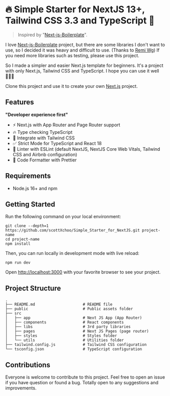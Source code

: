 # 🔥 Simple Starter for NextJS 13+, Tailwind CSS 3.3 and TypeScript 🎉

> Inspired by "[Next-js-Boilerplate](https://github.com/ixartz/Next-js-Boilerplate)".

I love [Next-js-Boilerplate](https://github.com/ixartz/Next-js-Boilerplate) project, but there are some libraries I don't want to use, so I decided it was heavy and difficult to use. (Thanks to [Remi Wg](https://github.com/ixartz)) If you need more libraries such as testing, please use this project.

So I made a simpler and easier Next.js template for beginners. It's a project with only Next.js, Tailwind CSS and TypeScript. I hope you can use it well🙇🏻‍♂️

Clone this project and use it to create your own [Next.js](https://nextjs.org/) project.

## Features

**"Developer experience first"**

- ⚡ Next.js with App Router and Page Router support
- 🔥 Type checking TypeScript
- 💎 Integrate with Tailwind CSS
- ✅ Strict Mode for TypeScript and React 18
- 📏 Linter with ESLint (default NextJS, NextJS Core Web Vitals, Tailwind CSS and Airbnb configuration)
- 💖 Code Formatter with Prettier

## Requirements

- Node.js 16+ and npm

## Getting Started

Run the following command on your local environment:

```
git clone --depth=1 https://github.com/scottXchoo/Simple_Starter_for_NextJS.git project-name
cd project-name
npm install
```

Then, you can run locally in development mode with live reload:

```
npm run dev
```

Open [http://localhost:3000](http://localhost:3000) with your favorite browser to see your project.

## Project Structure

```
.
├── README.md                     # README file
├── public                        # Public assets folder
├── src
│   ├── app                       # Next JS App (App Router)
│   ├── components                # React components
│   ├── libs                      # 3rd party libraries
│   ├── pages                     # Next JS Pages (page router)
│   ├── styles                    # Styles folder
│   └── utils                     # Utilities folder
├── tailwind.config.js            # Tailwind CSS configuration
└── tsconfig.json                 # TypeScript configuration
```

## Contributions
Everyone is welcome to contribute to this project. Feel free to open an issue if you have question or found a bug. Totally open to any suggestions and improvements.
